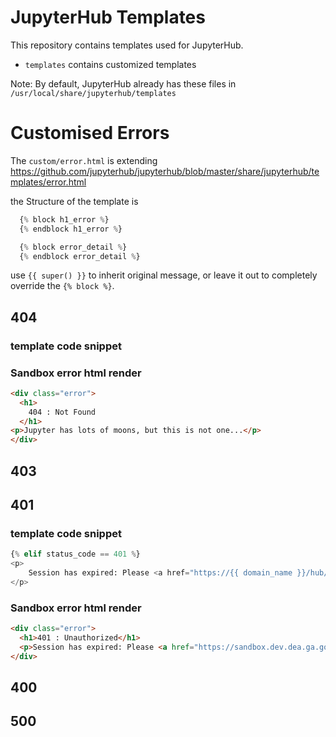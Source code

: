 # JupyterHub Templates

This repository contains templates used for JupyterHub.
* `templates` contains customized templates

Note: By default, JupyterHub already has these files in `/usr/local/share/jupyterhub/templates`

# Customised Errors
The `custom/error.html` is extending https://github.com/jupyterhub/jupyterhub/blob/master/share/jupyterhub/templates/error.html

the Structure of the template is
```python
  {% block h1_error %}
  {% endblock h1_error %}

  {% block error_detail %}
  {% endblock error_detail %}
```
use `{{ super() }}` to inherit original message, or leave it out to completely override the `{% block %}`.

## 404
### template code snippet 

### Sandbox error html render
```html
<div class="error">
  <h1>
    404 : Not Found
  </h1>
<p>Jupyter has lots of moons, but this is not one...</p>
</div>
```

## 403

## 401
### template code snippet 
```python
{% elif status_code == 401 %}
<p>
    Session has expired: Please <a href="https://{{ domain_name }}/hub/logout">login</a> again.
</p>
```

### Sandbox error html render
```html
<div class="error">
  <h1>401 : Unauthorized</h1>
  <p>Session has expired: Please <a href="https://sandbox.dev.dea.ga.gov.au/hub/logout">login</a> again.</p>
</div>
```

## 400

## 500